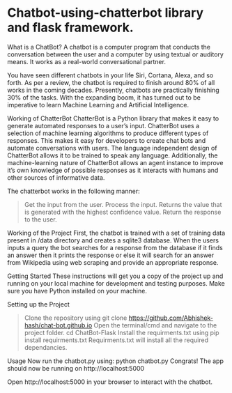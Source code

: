# Chatbot-using-chatterbot library and flask framework.

What is a ChatBot?
A chatbot is a computer program that conducts the conversation between the user and a computer by using textual or auditory means. It works as a real-world conversational partner.

You have seen different chatbots in your life Siri, Cortana, Alexa, and so forth. As per a review, the chatbot is required to finish around 80% of all works in the coming decades. Presently, chatbots are practically finishing 30% of the tasks. With the expanding boom, it has turned out to be imperative to learn Machine Learning and Artificial Intelligence.


Working of ChatterBot
ChatterBot is a Python library that makes it easy to generate automated responses to a user’s input. ChatterBot uses a selection of machine learning algorithms to produce different types of responses. This makes it easy for developers to create chat bots and automate conversations with users. The language independent design of ChatterBot allows it to be trained to speak any language. Additionally, the machine-learning nature of ChatterBot allows an agent instance to improve it’s own knowledge of possible responses as it interacts with humans and other sources of informative data.

The chatterbot works in the following manner:

>Get the input from the user.
>Process the input.
>Returns the value that is generated with the highest confidence value.
>Return the response to the user.

Working of the Project
First, the chatbot is trained with a set of training data present in /data directory and creates a sqlite3 database. When the users inputs a query the bot searches for a response from the database if it finds an answer then it prints the response or else it will search for an answer from Wikipedia using web scraping and provide an appropriate response.

Getting Started
These instructions will get you a copy of the project up and running on your local machine for development and testing purposes. Make sure you have Python installed on your machine.

Setting up the Project
>Clone the repository using
  git clone https://github.com/Abhishek-hash/chat-bot.github.io
>Open the terminal/cmd and navigate to the project folder.
  cd ChatBot-Flask
>Install the requirments.txt using
  pip install requirments.txt
Requirments.txt will install all the required dependancies.

Usage
Now run the chatbot.py using:
python chatbot.py
Congrats! The app should now be running on http://localhost:5000

Open http://localhost:5000 in your browser to interact with the chatbot.
